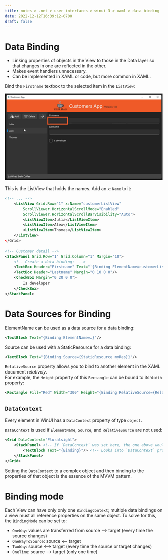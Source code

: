 ```yaml
---
title: notes > .net > user interfaces > winui 3 > xaml > data binding
date: 2022-12-12T16:39:12-0700
draft: false
---
```

# Data Binding
- Linking properties of objects in the View to those in the Data layer so that changes in one are reflected in the other.
- Makes event handlers unnecessary.
- Can be implemented in XAML or code, but more common in XAML.

Bind the `Firstname` textbox to the selected item in the `ListView`:

<img src="XAML_Data-Binding-image1.png" style="width:5.25833in;height:2.88333in" />  

This is the ListView that holds the names. Add an `x:Name` to it:
```xml
<!-- ... -->
    <ListView Grid.Row="1" x:Name="customerListView"
        ScrollViewer.HorizontalScrollMode="Enabled"
        ScrollViewer.HorizontalScrollBarVisibility="Auto">
        <ListViewItem>Julia</ListViewItem>
        <ListViewItem>Alex</ListViewItem>
        <ListViewItem>Thomas</ListViewItem>
    </ListView>
</Grid>

<!-- Customer detail -->
<StackPanel Grid.Row="1" Grid.Column="1" Margin="10">
    <!-- Create a data binding:  -->
    <TextBox Header="Firstname" Text="`{Binding ElementName=customerListView, Path=SelectedItem.Content Mode=TwoWay}`"/>
    <TextBox Header="Lastname" Margin="0 10 0 0"/>
    <CheckBox Margin="0 20 0 0">
        Is developer
    </CheckBox>
</StackPanel>
```

# Data Sources for Binding
ElementName can be used as a data source for a data binding:
```xml
<TextBlock Text="{Binding ElementName=…}"/>
```

Source can be used with a StaticResource for a data binding:
```xml
<TextBlock Text="{Binding Source={StaticResource myRes}}"/>
```

`RelativeSource` property allows you to bind to another element in the XAML document *relatively*.  
For example, the `Height` property of this `Rectangle` can be bound to its `Width` property:
```xml
<Rectangle Fill="Red" Width="300" Height="{Binding RelativeSource={RelativeSource Self}, Path=Width}"/>
```

## `DataContext`
Every element in WinUI has a `DataContext` property of type `object`.  

`DataContext` is used if `ElementName`, `Source`, and `RelativeSource` are not used:  
```xml
<Grid DataContext="Pluralsight">
    <StackPanel> <!-- If `DataContext` was set here, the one above would NOT be used. -->
        <TextBlock Text="{Binding}"/> <!-- Looks into `DataContext` property of `TextBlock`; this is empty, so then checks `StackPanel`; empty, so checks `Grid` -->
    </StackPanel>
</Grid>
```

Setting the `DataContext` to a complex object and then binding to the properties of that object is the essence of the MVVM pattern.

# Binding mode
Each View can have only only one `BindingContext`; multiple data bindings on a view must all reference properties on the same object.
To solve for this, the `BindingMode` can be set to:
- `OneWay`: values are transferred from source —> target (every time the source changes)
- `OneWayToSource`: source <— target
- `TwoWay`: source <—> target (every time the source or target changes)
- `OneTime`: source —> target (only one time)

